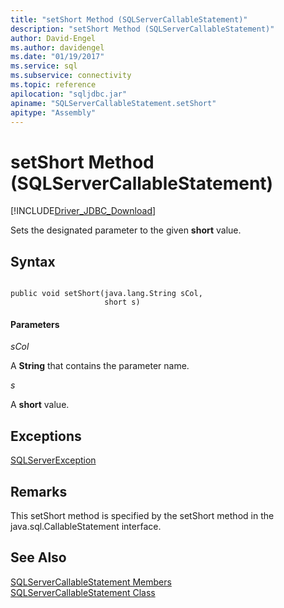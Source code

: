 ```yaml
---
title: "setShort Method (SQLServerCallableStatement)"
description: "setShort Method (SQLServerCallableStatement)"
author: David-Engel
ms.author: davidengel
ms.date: "01/19/2017"
ms.service: sql
ms.subservice: connectivity
ms.topic: reference
apilocation: "sqljdbc.jar"
apiname: "SQLServerCallableStatement.setShort"
apitype: "Assembly"
---
```

# setShort Method (SQLServerCallableStatement)
[!INCLUDE[Driver_JDBC_Download](../../../includes/driver_jdbc_download.md)]

  Sets the designated parameter to the given **short** value.  
  
## Syntax  
  
```  
  
public void setShort(java.lang.String sCol,  
                     short s)  
```  
  
#### Parameters  
 *sCol*  
  
 A **String** that contains the parameter name.  
  
 *s*  
  
 A **short** value.  
  
## Exceptions  
 [SQLServerException](../../../connect/jdbc/reference/sqlserverexception-class.md)  
  
## Remarks  
 This setShort method is specified by the setShort method in the java.sql.CallableStatement interface.  
  
## See Also  
 [SQLServerCallableStatement Members](../../../connect/jdbc/reference/sqlservercallablestatement-members.md)   
 [SQLServerCallableStatement Class](../../../connect/jdbc/reference/sqlservercallablestatement-class.md)  
  
  
